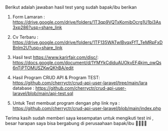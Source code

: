 Berikut adalah jawaban hasil test yang sudah bapak/ibu berikan

1. Form Lamaran : https://drive.google.com/drive/folders/1T3qp9VQTxKomibOcrg1U1bi3As3xp286?usp=share_link

2. Cv Terbaru : https://drive.google.com/drive/folders/1TF135WATwlBvqxFfT_TeMRpFxDBnlm2U?usp=share_link

3. Hasil test https://www.karirfair.com/disc/: 
https://docs.google.com/document/d/1YMYkCdiduAUOkvEF4kjm_owQs6nTjPTOMUSZKwQKhBA/edit

4. Hasil Program CRUD API & Program TEST: 
https://github.com/cherryctr/crud-api-user-laravel/tree/main/lara <br>
database : https://github.com/cherryctr/crud-api-user-laravel/blob/main/api-test.sql

5. Untuk Test membuat program dengan php link nya :
https://github.com/cherryctr/crud-api-user-laravel/blob/main/index.php



Terima kasih sudah memberi saya kesempatan untuk mengikuti test ini , besar harapan saya bisa bergabung di perusaahaan bapak/ibu 🙏🏻🙏🏻
